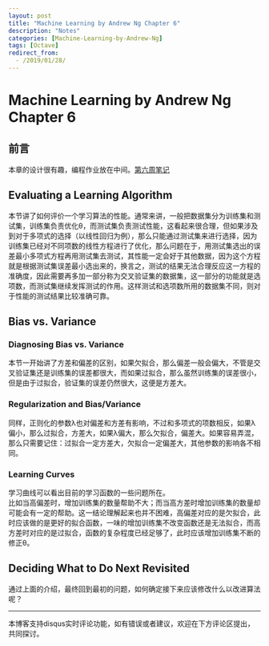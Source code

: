 ```yaml
---
layout: post
title: "Machine Learning by Andrew Ng Chapter 6"
description: "Notes"
categories: [Machine-Learning-by-Andrew-Ng]
tags: [Octave]
redirect_from:
  - /2019/01/28/
---
```

# Machine Learning by Andrew Ng Chapter 6
 
## 前言  

本章的设计很有趣，编程作业放在中间。[第六周笔记](https://www.coursera.org/learn/machine-learning/resources/LIZza)  

## Evaluating a Learning Algorithm  

本节讲了如何评价一个学习算法的性能。通常来讲，一般把数据集分为训练集和测试集，训练集负责优化θ，而测试集负责测试性能，这看起来很合理，但如果涉及到对于多项式的选择（以线性回归为例），那么只能通过测试集来进行选择，因为训练集已经对不同项数的线性方程进行了优化，那么问题在于，用测试集选出的误差最小多项式方程再用测试集去测试，其性能一定会好于其他数据，因为这个方程就是根据测试集误差最小选出来的，换言之，测试的结果无法合理反应这一方程的准确度，因此需要再多加一部分称为交叉验证集的数据集，这一部分的功能就是选项数，而测试集继续发挥测试的作用。这样测试和选项数所用的数据集不同，则对于性能的测试结果比较准确可靠。  

## Bias vs. Variance  

### Diagnosing Bias vs. Variance  

本节一开始讲了方差和偏差的区别，如果欠拟合，那么偏差一般会偏大，不管是交叉验证集还是训练集的误差都很大，而如果过拟合，那么虽然训练集的误差很小，但是由于过拟合，验证集的误差仍然很大，这便是方差大。  

### Regularization and Bias/Variance  

同样，正则化的参数λ也对偏差和方差有影响，不过和多项式的项数相反，如果λ偏小，那么过拟合，方差大，如果λ偏大，那么欠拟合，偏差大。如果容易弄混，那么只需要记住：过拟合一定方差大，欠拟合一定偏差大，其他参数的影响各不相同。  

### Learning Curves

学习曲线可以看出目前的学习函数的一些问题所在。  
比如当高偏差时，增加训练集的数量帮助不大；而当高方差时增加训练集的数量却可能会有一定的帮助。这一结论理解起来也并不困难，高偏差对应的是欠拟合，此时应该做的是更好的拟合函数，一味的增加训练集不改变函数还是无法拟合，而高方差时对应的是过拟合，函数的复杂程度已经足够了，此时应该增加训练集不断的修正θ。   

## Deciding What to Do Next Revisited  

通过上面的介绍，最终回到最初的问题，如何确定接下来应该修改什么以改进算法呢？


---
本博客支持disqus实时评论功能，如有错误或者建议，欢迎在下方评论区提出，共同探讨。
